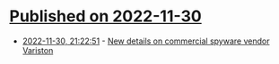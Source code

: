 # [Published on 2022-11-30](index.md)

* [2022-11-30, 21:22:51](https://lobste.rs/s/9rvt2p/new_details_on_commercial_spyware_vendor) - [New details on commercial spyware vendor Variston](https://blog.google/threat-analysis-group/new-details-on-commercial-spyware-vendor-variston/)
